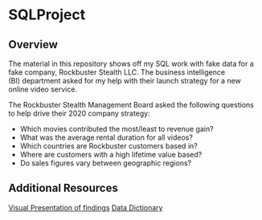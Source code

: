# SQLProject
## Overview

The material in this repository shows off my SQL work with fake data for a fake company, Rockbuster Stealth LLC. The business intelligence (BI) department asked for my help with their launch strategy for a new online video service.

The Rockbuster Stealth Management Board asked the following questions to help drive their 2020 company strategy:

* Which movies contributed the most/least to revenue gain?
* What was the average rental duration for all videos?
* Which countries are Rockbuster customers based in?
* Where are customers with a high lifetime value based?
* Do sales figures vary between geographic regions? 

## Additional Resources

[Visual Presentation of findings](https://public.tableau.com/app/profile/joshua.tepps/viz/RockbusterStealthLLCJT/Story1)
[Data Dictionary](https://github.com/teppsj/SQLEntries/files/7964783/Analytics3.10.JTepps.DD.pdf)

